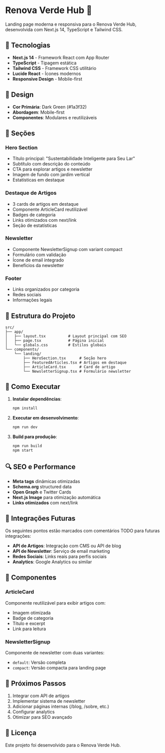 # Renova Verde Hub 🌱

Landing page moderna e responsiva para o Renova Verde Hub, desenvolvida com Next.js 14, TypeScript e Tailwind CSS.

## 🚀 Tecnologias

- **Next.js 14** - Framework React com App Router
- **TypeScript** - Tipagem estática
- **Tailwind CSS** - Framework CSS utilitário
- **Lucide React** - Ícones modernos
- **Responsive Design** - Mobile-first

## 🎨 Design

- **Cor Primária**: Dark Green (#1a3f32)
- **Abordagem**: Mobile-first
- **Componentes**: Modulares e reutilizáveis

## 📱 Seções

### Hero Section
- Título principal: "Sustentabilidade Inteligente para Seu Lar"
- Subtítulo com descrição do conteúdo
- CTA para explorar artigos e newsletter
- Imagem de fundo com jardim vertical
- Estatísticas em destaque

### Destaque de Artigos
- 3 cards de artigos em destaque
- Componente ArticleCard reutilizável
- Badges de categoria
- Links otimizados com next/link
- Seção de estatísticas

### Newsletter
- Componente NewsletterSignup com variant compact
- Formulário com validação
- Ícone de email integrado
- Benefícios da newsletter

### Footer
- Links organizados por categoria
- Redes sociais
- Informações legais

## 🔧 Estrutura do Projeto

```
src/
├── app/
│   ├── layout.tsx          # Layout principal com SEO
│   ├── page.tsx            # Página inicial
│   └── globals.css         # Estilos globais
└── components/
    └── landing/
        ├── HeroSection.tsx      # Seção hero
        ├── FeaturedArticles.tsx # Artigos em destaque
        ├── ArticleCard.tsx      # Card de artigo
        └── NewsletterSignup.tsx # Formulário newsletter
```

## 🚀 Como Executar

1. **Instalar dependências**:
   ```bash
   npm install
   ```

2. **Executar em desenvolvimento**:
   ```bash
   npm run dev
   ```

3. **Build para produção**:
   ```bash
   npm run build
   npm start
   ```

## 🔍 SEO e Performance

- **Meta tags** dinâmicas otimizadas
- **Schema.org** structured data
- **Open Graph** e Twitter Cards
- **Next.js Image** para otimização automática
- **Links otimizados** com next/link

## 🔗 Integrações Futuras

Os seguintes pontos estão marcados com comentários TODO para futuras integrações:

- **API de Artigos**: Integração com CMS ou API de blog
- **API de Newsletter**: Serviço de email marketing
- **Redes Sociais**: Links reais para perfis sociais
- **Analytics**: Google Analytics ou similar

## 📝 Componentes

### ArticleCard
Componente reutilizável para exibir artigos com:
- Imagem otimizada
- Badge de categoria
- Título e excerpt
- Link para leitura

### NewsletterSignup
Componente de newsletter com duas variantes:
- `default`: Versão completa
- `compact`: Versão compacta para landing page

## 🎯 Próximos Passos

1. Integrar com API de artigos
2. Implementar sistema de newsletter
3. Adicionar páginas internas (/blog, /sobre, etc.)
4. Configurar analytics
5. Otimizar para SEO avançado

## 📄 Licença

Este projeto foi desenvolvido para o Renova Verde Hub.

